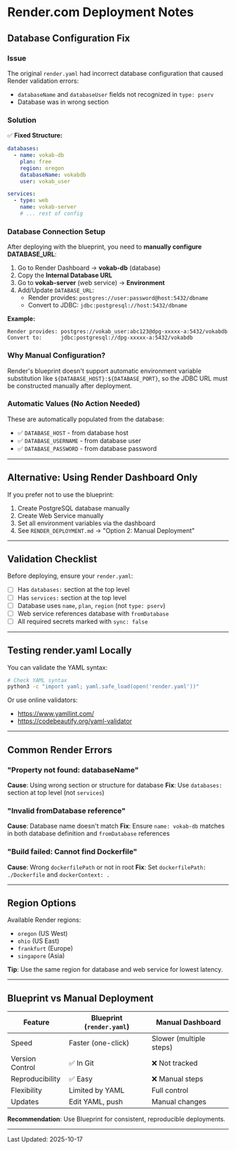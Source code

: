 # Render.com Deployment Notes

## Database Configuration Fix

### Issue
The original `render.yaml` had incorrect database configuration that caused Render validation errors:
- `databaseName` and `databaseUser` fields not recognized in `type: pserv`
- Database was in wrong section

### Solution
✅ **Fixed Structure:**
```yaml
databases:
  - name: vokab-db
    plan: free
    region: oregon
    databaseName: vokabdb
    user: vokab_user

services:
  - type: web
    name: vokab-server
    # ... rest of config
```

### Database Connection Setup

After deploying with the blueprint, you need to **manually configure DATABASE_URL**:

1. Go to Render Dashboard → **vokab-db** (database)
2. Copy the **Internal Database URL**
3. Go to **vokab-server** (web service) → **Environment**
4. Add/Update `DATABASE_URL`:
   - Render provides: `postgres://user:password@host:5432/dbname`
   - Convert to JDBC: `jdbc:postgresql://host:5432/dbname`

**Example:**
```
Render provides: postgres://vokab_user:abc123@dpg-xxxxx-a:5432/vokabdb
Convert to:      jdbc:postgresql://dpg-xxxxx-a:5432/vokabdb
```

### Why Manual Configuration?

Render's blueprint doesn't support automatic environment variable substitution like `${DATABASE_HOST}:${DATABASE_PORT}`, so the JDBC URL must be constructed manually after deployment.

### Automatic Values (No Action Needed)

These are automatically populated from the database:
- ✅ `DATABASE_HOST` - from database host
- ✅ `DATABASE_USERNAME` - from database user
- ✅ `DATABASE_PASSWORD` - from database password

---

## Alternative: Using Render Dashboard Only

If you prefer not to use the blueprint:

1. Create PostgreSQL database manually
2. Create Web Service manually
3. Set all environment variables via the dashboard
4. See `RENDER_DEPLOYMENT.md` → "Option 2: Manual Deployment"

---

## Validation Checklist

Before deploying, ensure your `render.yaml`:
- [ ] Has `databases:` section at the top level
- [ ] Has `services:` section at the top level
- [ ] Database uses `name`, `plan`, `region` (not `type: pserv`)
- [ ] Web service references database with `fromDatabase`
- [ ] All required secrets marked with `sync: false`

---

## Testing render.yaml Locally

You can validate the YAML syntax:
```bash
# Check YAML syntax
python3 -c "import yaml; yaml.safe_load(open('render.yaml'))"
```

Or use online validators:
- https://www.yamllint.com/
- https://codebeautify.org/yaml-validator

---

## Common Render Errors

### "Property not found: databaseName"
**Cause**: Using wrong section or structure for database
**Fix**: Use `databases:` section at top level (not `services`)

### "Invalid fromDatabase reference"
**Cause**: Database name doesn't match
**Fix**: Ensure `name: vokab-db` matches in both database definition and `fromDatabase` references

### "Build failed: Cannot find Dockerfile"
**Cause**: Wrong `dockerfilePath` or not in root
**Fix**: Set `dockerfilePath: ./Dockerfile` and `dockerContext: .`

---

## Region Options

Available Render regions:
- `oregon` (US West)
- `ohio` (US East)
- `frankfurt` (Europe)
- `singapore` (Asia)

**Tip**: Use the same region for database and web service for lowest latency.

---

## Blueprint vs Manual Deployment

| Feature | Blueprint (`render.yaml`) | Manual Dashboard |
|---------|---------------------------|------------------|
| Speed | Faster (one-click) | Slower (multiple steps) |
| Version Control | ✅ In Git | ❌ Not tracked |
| Reproducibility | ✅ Easy | ❌ Manual steps |
| Flexibility | Limited by YAML | Full control |
| Updates | Edit YAML, push | Manual changes |

**Recommendation**: Use Blueprint for consistent, reproducible deployments.

---

Last Updated: 2025-10-17

